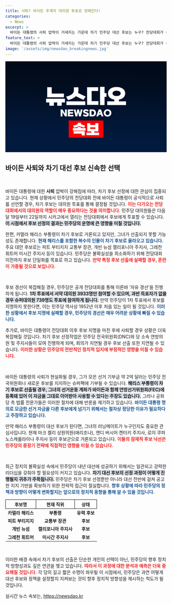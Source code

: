 ```yaml
---
title: 사퇴? 바이든 후계자 대의원 투표로 정해진다!
categories:
  - News
excerpt: >
  바이든 대통령의 사퇴 압박이 거세지는 가운데 차기 민주당 대선 후보는 누구? 전당대회가 성사되기 전에 후보 단일화가 이뤄질지 뜨거운 관심이 집중되고 있습니다. 해리스 부통령과 유력 대권 주자들의 대결이 펼쳐질 전망!
feature_text: >
  바이든 대통령의 사퇴 압박이 거세지는 가운데 차기 민주당 대선 후보는 누구? 전당대회가 성사되기 전에 후보 단일화가 이뤄질지 뜨거운 관심이 집중되고 있습니다. 해리스 부통령과 유력 대권 주자들의 대결이 펼쳐질 전망!
image: '/assets/img/newsdao_breakingnews.jpg'
---
```


<p><img src="/assets/img/newsdao_breakingnews.jpg" alt="firstkoreanews 속보" /></p>

<h2 data-ke-size="size26">바이든 사퇴와 차기 대선 후보 신속한 선택</h2>

<p data-ke-size="size16">&nbsp;</p>

<p>바이든 대통령에 대한 <b>사퇴</b> 압박이 강해짐에 따라, 차기 후보 선정에 대한 관심이 집중되고 있습니다. 현재 상황에서 민주당의 전당대회 전에 바이든 대통령이 공식적으로 사퇴를 선언할 경우, 차기 후보는 대의원 투표를 통해 결정될 것입니다. <b><span style="color: #ee2323;">이는 다가오는 전당대회에서의 대의원의 역할이 매우 중요하다는 것을 의미합니다.</span></b> 민주당 대의원들은 다음달 19일부터 22일까지 시카고에서 열리는 전당대회에서 후보에게 투표할 수 있습니다. <b><span style="background-color: #21538527;">이 시점에서 후보 선정의 결과는 민주당의 운명에 큰 영향을 미칠 것입니다.</span></b></p>

<p>한편, 카멀라 해리스 부통령이 차기 후보로 거론되고 있지만, 그녀가 선출되지 못할 가능성도 존재합니다. <b><span style="color: #1a5490;">현재 해리스를 포함한 복수의 인물이 차기 후보로 올라오고 있습니다.</span></b> 주요 대안 후보로는 피트 부티지지 교통부 장관, 개빈 뉴섬 캘리포니아 주지사, 그레천 휘트머 미시간 주지사 등이 있습니다. 민주당은 불확실성을 최소화하기 위해 전당대회 이전까지 후보 단일화를 목표로 하고 있습니다. <b><span style="color: #ee2323;">만약 특정 후보 선출에 실패할 경우, 혼란이 가중될 것으로 보입니다.</span></b></p>

<p data-ke-size="size16">&nbsp;</p>

<p>후보 경선이 복잡해질 경우, 민주당은 공개 전당대회를 통해 이른바 ‘자유 경선’을 진행하게 됩니다. <b><span style="background-color: #21538527;">1차 투표에서 서약 대의원 3933명만 참여할 수 있으며, 과반 득표자가 없을 경우 슈퍼대의원 739명도 투표에 참여하게 됩니다.</span></b> 만약 민주당이 1차 투표에서 후보를 지명하지 못한다면, 이는 민주당 역사상 1952년 이후 처음 있는 일이 될 것입니다. <b><span style="color: #1a5490;">이러한 상황에서 후보 지명에 실패할 경우, 민주당의 경선은 매우 어려운 상황에 빠질 수 있습니다.</span></b></p>

<p>추가로, 바이든 대통령이 전당대회 이후 후보 지명을 마친 후에 사퇴할 경우 상황은 더욱 복잡해질 것입니다. 차기 후보 선정작업은 민주당 전국위원회(DNC)와 당 소속 연방의원 및 주지사들이 모여 진행하게 되며, 회의가 지연될 경우 후보 선출 또한 지연될 수 있습니다. <b><span style="color: #ee2323;">이러한 상황은 민주당의 전반적인 정치적 입지에 부정적인 영향을 미칠 수 있습니다.</span></b></p>

<p data-ke-size="size16">&nbsp;</p>

<p>바이든 대통령의 사퇴가 현실화될 경우, 그가 모은 선거 기부금 약 2억 달러는 민주당 전국위원회나 새로운 후보를 지지하는 슈퍼팩에 기부될 수 있습니다. <b><span style="background-color: #21538527;">해리스 부통령이 차기 후보로 선출될 경우, 그녀의 선거운동 계좌가 바이든과 함께 연방선거위원회(FEC)에 등록돼 있어 이 자금을 그대로 이어받아 사용할 수 있다는 주장도 있습니다.</span></b> 그러나 공화당 측 법률 전문가들은 이러한 절차에 대해 반론을 제기하고 있습니다. <b><span style="color: #1a5490;">바이든 대통령 명의로 모금한 선거 자금을 다른 후보에게 넘기기 위해서는 절차상 정당한 이유가 필요하다고 주장하고 있습니다.</span></b></p>

<p>만약 해리스 부통령이 대선 후보가 된다면, 그녀의 러닝메이트가 누구인지도 중요한 관심사입니다. 현재 마크 켈리 상원의원(애리조나), 앤디 버시어 켄터키 주지사, 로이 쿠퍼 노스캐롤라이나 주지사 등이 후보군으로 거론되고 있습니다. <b><span style="color: #ee2323;">이들의 잠재적 후보 낙선은 민주당의 중장기 전략에 직접적인 영향을 미칠 수 있습니다.</span></b></p>

<p data-ke-size="size16">&nbsp;</p>

<p>최근 정치의 불확실성 속에서 민주당이 내년 대선에 성공하기 위해서는 일관되고 강력한 리더십을 갖춰야 할 필요성이 커지고 있습니다. <b><span style="background-color: #21538527;">차기 대선 후보의 선정 과정이 어떻게 진행될지 귀추가 주목됩니다.</span></b> 민주당은 차기 후보 선정뿐만 아니라 대선 전반에 걸쳐 공고한 지지 기반을 확보하기 위한 전략적 접근이 절실합니다. <b><span style="color: #1a5490;">향후 상황에 따라 민주당의 정책과 방향이 어떻게 변화할지는 앞으로의 정치적 동향을 통해 알 수 있을 것입니다.</span></b></p>

<table style="border-collapse: collapse; width: 100%;">
  <tr>
    <th style="border: 1px solid #000; text-align: center;">후보명</th>
    <th style="border: 1px solid #000; text-align: center;">현재 직위</th>
    <th style="border: 1px solid #000; text-align: center;">상태</th>
  </tr>
  <tr>
    <td style="text-align: center; height: 17px;"><b>카멀라 해리스</b></td>
    <td style="text-align: center; height: 17px;"><b>부통령</b></td>
    <td style="text-align: center; height: 17px;"><b>유력 후보</b></td>
  </tr>
  <tr>
    <td style="text-align: center; height: 17px;"><b>피트 부티지지</b></td>
    <td style="text-align: center; height: 17px;"><b>교통부 장관</b></td>
    <td style="text-align: center; height: 17px;"><b>후보</b></td>
  </tr>
  <tr>
    <td style="text-align: center; height: 17px;"><b>개빈 뉴섬</b></td>
    <td style="text-align: center; height: 17px;"><b>캘리포니아 주지사</b></td>
    <td style="text-align: center; height: 17px;"><b>후보</b></td>
  </tr>
  <tr>
    <td style="text-align: center; height: 17px;"><b>그레천 휘트머</b></td>
    <td style="text-align: center; height: 17px;"><b>미시간 주지사</b></td>
    <td style="text-align: center; height: 17px;"><b>후보</b></td>
  </tr>
</table>

<p data-ke-size="size16">&nbsp;</p>

<p>이러한 배경 속에서 차기 후보의 선출은 단순한 개인의 선택이 아닌, 민주당의 향후 정치적 방향성과도 깊은 연관을 맺고 있습니다. <b><span style="color: #ee2323;">따라서 이 과정에 대한 분석과 예측은 더욱 중요해질 것입니다.</span></b> 각 당의 길고 짧은 수명이 좌우될 이 시점에서, 민주당은 과연 어떻게 대선 후보와 정책을 설정할지 지켜보는 것이 향후 정치적 방향성을 제시하는 척도가 될 것입니다.</p>
실시간 뉴스 속보는, <a href="https://newsdao.kr" rel="dofollow">https://newsdao.kr</a>


